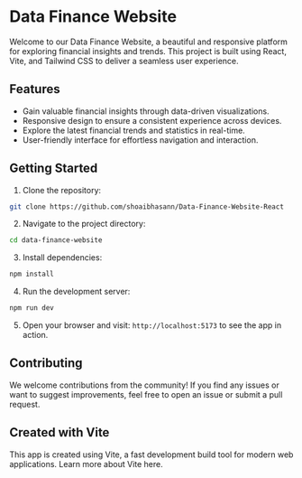 
# Data Finance Website

Welcome to our Data Finance Website, a beautiful and responsive platform for exploring financial insights and trends. This project is built using React, Vite, and Tailwind CSS to deliver a seamless user experience.

## Features

- Gain valuable financial insights through data-driven visualizations.
- Responsive design to ensure a consistent experience across devices.
- Explore the latest financial trends and statistics in real-time.
- User-friendly interface for effortless navigation and interaction.

## Getting Started

1. Clone the repository:

```bash
git clone https://github.com/shoaibhasann/Data-Finance-Website-React
```

2. Navigate to the project directory:

```bash
cd data-finance-website
```

3. Install dependencies:

```bash
npm install
```

4. Run the development server:

```bash
npm run dev
```

5. Open your browser and visit: `http://localhost:5173` to see the app in action.

## Contributing

We welcome contributions from the community! If you find any issues or want to suggest improvements, feel free to open an issue or submit a pull request.

## Created with Vite

This app is created using Vite, a fast development build tool for modern web applications. Learn more about Vite here.
